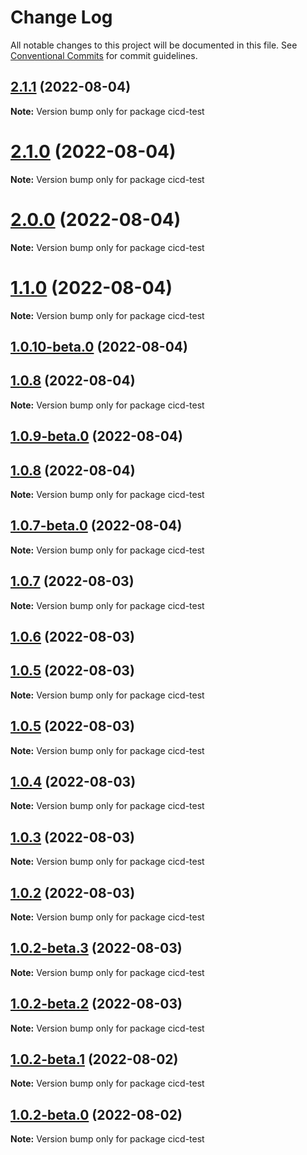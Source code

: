 # Change Log

All notable changes to this project will be documented in this file.
See [Conventional Commits](https://conventionalcommits.org) for commit guidelines.

## [2.1.1](https://github.com/pfapi/cicd-test/compare/v2.1.0...v2.1.1) (2022-08-04)

**Note:** Version bump only for package cicd-test





# [2.1.0](https://github.com/pfapi/cicd-test/compare/v2.0.0...v2.1.0) (2022-08-04)

**Note:** Version bump only for package cicd-test





# [2.0.0](https://github.com/pfapi/cicd-test/compare/v1.1.0...v2.0.0) (2022-08-04)

**Note:** Version bump only for package cicd-test





# [1.1.0](https://github.com/pfapi/cicd-test/compare/v1.0.10-beta.0...v1.1.0) (2022-08-04)

**Note:** Version bump only for package cicd-test





## [1.0.10-beta.0](https://github.com/pfapi/cicd-test/compare/v1.0.9-beta.0...v1.0.10-beta.0) (2022-08-04)



## [1.0.8](https://github.com/pfapi/cicd-test/compare/v1.0.7-beta.0...v1.0.8) (2022-08-04)

**Note:** Version bump only for package cicd-test






## [1.0.9-beta.0](https://github.com/pfapi/cicd-test/compare/v1.0.7-beta.0...v1.0.9-beta.0) (2022-08-04)

## [1.0.8](https://github.com/pfapi/cicd-test/compare/v1.0.7-beta.0...v1.0.8) (2022-08-04)


**Note:** Version bump only for package cicd-test





## [1.0.7-beta.0](https://github.com/pfapi/cicd-test/compare/v1.0.7...v1.0.7-beta.0) (2022-08-04)

**Note:** Version bump only for package cicd-test





## [1.0.7](https://github.com/pfapi/cicd-test/compare/v1.0.6...v1.0.7) (2022-08-03)

**Note:** Version bump only for package cicd-test





## [1.0.6](https://github.com/pfapi/cicd-test/compare/v1.0.5-beta.1...v1.0.6) (2022-08-03)



## [1.0.5](https://github.com/pfapi/cicd-test/compare/v1.0.4...v1.0.5) (2022-08-03)

**Note:** Version bump only for package cicd-test





## [1.0.5](https://github.com/pfapi/cicd-test/compare/v1.0.4...v1.0.5) (2022-08-03)

**Note:** Version bump only for package cicd-test





## [1.0.4](https://github.com/pfapi/cicd-test/compare/v1.0.3...v1.0.4) (2022-08-03)

**Note:** Version bump only for package cicd-test





## [1.0.3](https://github.com/pfapi/cicd-test/compare/v1.0.2...v1.0.3) (2022-08-03)

**Note:** Version bump only for package cicd-test





## [1.0.2](https://github.com/pfapi/cicd-test/compare/v1.0.2-beta.3...v1.0.2) (2022-08-03)

**Note:** Version bump only for package cicd-test





## [1.0.2-beta.3](https://github.com/pfapi/cicd-test/compare/v1.0.2-beta.2...v1.0.2-beta.3) (2022-08-03)

**Note:** Version bump only for package cicd-test





## [1.0.2-beta.2](https://github.com/pfapi/cicd-test/compare/v1.0.2-beta.1...v1.0.2-beta.2) (2022-08-03)

**Note:** Version bump only for package cicd-test





## [1.0.2-beta.1](https://github.com/pfapi/cicd-test/compare/v1.0.2-beta.0...v1.0.2-beta.1) (2022-08-02)

**Note:** Version bump only for package cicd-test





## [1.0.2-beta.0](https://github.com/pfapi/cicd-test/compare/v1.0.1...v1.0.2-beta.0) (2022-08-02)

**Note:** Version bump only for package cicd-test
